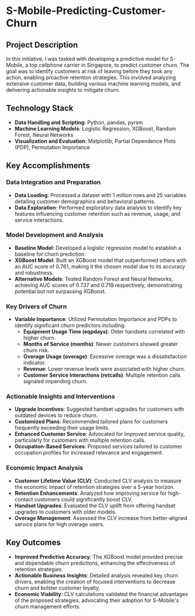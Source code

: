 # S-Mobile-Predicting-Customer-Churn

## Project Description
In this initiative, I was tasked with developing a predictive model for S-Mobile, a top cellphone carrier in Singapore, to predict customer churn. The goal was to identify customers at risk of leaving before they took any action, enabling proactive retention strategies. This involved analyzing extensive customer data, building various machine learning models, and delivering actionable insights to mitigate churn.

## Technology Stack
- **Data Handling and Scripting**: Python, pandas, pyrsm
- **Machine Learning Models**: Logistic Regression, XGBoost, Random Forest, Neural Networks
- **Visualization and Evaluation**: Matplotlib, Partial Dependence Plots (PDP), Permutation Importance

## Key Accomplishments

### Data Integration and Preparation
- **Data Loading**: Processed a dataset with 1 million rows and 25 variables detailing customer demographics and behavioral patterns.
- **Data Exploration**: Performed exploratory data analysis to identify key features influencing customer retention such as revenue, usage, and service interactions.

### Model Development and Analysis
- **Baseline Model**: Developed a logistic regression model to establish a baseline for churn prediction.
- **XGBoost Model**: Built an XGBoost model that outperformed others with an AUC score of 0.761, making it the chosen model due to its accuracy and robustness.
- **Alternative Models**: Tested Random Forest and Neural Networks, achieving AUC scores of 0.737 and 0.719 respectively, demonstrating potential but not surpassing XGBoost.

### Key Drivers of Churn
- **Variable Importance**: Utilized Permutation Importance and PDPs to identify significant churn predictors including:
  - **Equipment Usage Time (eqpdays)**: Older handsets correlated with higher churn.
  - **Months of Service (months)**: Newer customers showed greater churn risk.
  - **Overage Usage (overage)**: Excessive overage was a dissatisfaction indicator.
  - **Revenue**: Lower revenue levels were associated with higher churn.
  - **Customer Service Interactions (retcalls)**: Multiple retention calls signaled impending churn.

### Actionable Insights and Interventions
- **Upgrade Incentives**: Suggested handset upgrades for customers with outdated devices to reduce churn.
- **Customized Plans**: Recommended tailored plans for customers frequently exceeding their usage limits.
- **Enhanced Customer Service**: Advocated for improved service quality, particularly for customers with multiple retention calls.
- **Occupation-Based Services**: Proposed services tailored to customer occupation profiles for increased relevance and engagement.

### Economic Impact Analysis
- **Customer Lifetime Value (CLV)**: Conducted CLV analysis to measure the economic impact of retention strategies over a 5-year horizon.
- **Retention Enhancements**: Analyzed how improving service for high-contact customers could significantly boost CLV.
- **Handset Upgrades**: Evaluated the CLV uplift from offering handset upgrades to customers with older models.
- **Overage Management**: Assessed the CLV increase from better-aligned service plans for high overage users.

## Key Outcomes
- **Improved Predictive Accuracy**: The XGBoost model provided precise and dependable churn predictions, enhancing the effectiveness of retention strategies.
- **Actionable Business Insights**: Detailed analysis revealed key churn drivers, enabling the creation of focused interventions to decrease churn and bolster customer loyalty.
- **Economic Viability**: CLV calculations validated the financial advantages of the proposed strategies, advocating their adoption for S-Mobile's churn management efforts.
